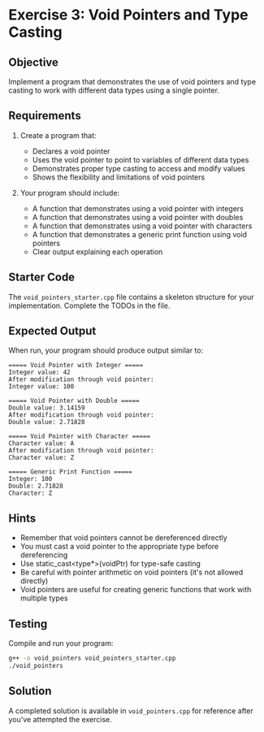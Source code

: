 # Exercise 3: Void Pointers and Type Casting

## Objective
Implement a program that demonstrates the use of void pointers and type casting to work with different data types using a single pointer.

## Requirements
1. Create a program that:
   - Declares a void pointer
   - Uses the void pointer to point to variables of different data types
   - Demonstrates proper type casting to access and modify values
   - Shows the flexibility and limitations of void pointers

2. Your program should include:
   - A function that demonstrates using a void pointer with integers
   - A function that demonstrates using a void pointer with doubles
   - A function that demonstrates using a void pointer with characters
   - A function that demonstrates a generic print function using void pointers
   - Clear output explaining each operation

## Starter Code
The `void_pointers_starter.cpp` file contains a skeleton structure for your implementation. Complete the TODOs in the file.

## Expected Output
When run, your program should produce output similar to:
```
===== Void Pointer with Integer =====
Integer value: 42
After modification through void pointer:
Integer value: 100

===== Void Pointer with Double =====
Double value: 3.14159
After modification through void pointer:
Double value: 2.71828

===== Void Pointer with Character =====
Character value: A
After modification through void pointer:
Character value: Z

===== Generic Print Function =====
Integer: 100
Double: 2.71828
Character: Z
```

## Hints
- Remember that void pointers cannot be dereferenced directly
- You must cast a void pointer to the appropriate type before dereferencing
- Use static_cast<type*>(voidPtr) for type-safe casting
- Be careful with pointer arithmetic on void pointers (it's not allowed directly)
- Void pointers are useful for creating generic functions that work with multiple types

## Testing
Compile and run your program:
```bash
g++ -o void_pointers void_pointers_starter.cpp
./void_pointers
```

## Solution
A completed solution is available in `void_pointers.cpp` for reference after you've attempted the exercise.
